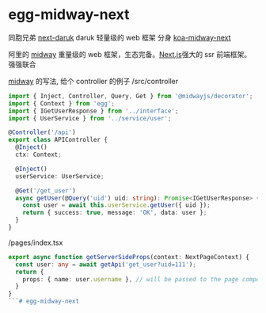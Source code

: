 # egg-midway-next
同胞兄弟 [next-daruk](https://github.com/keyboard3/next-daruk) daruk 轻量级的 web 框架
分身 [koa-midway-next](https://github.com/keyboard3/koa-midway-next)

阿里的 [midway](https://www.midwayjs.org/docs/intro) 重量级的 web 框架，生态完备。[Next.js](https://nextjs.org/docs)强大的 ssr 前端框架。强强联合

[midway](https://www.midwayjs.org/docs/intro) 的写法, 给个 controller 的例子
/src/controller
```typescript
import { Inject, Controller, Query, Get } from '@midwayjs/decorator';
import { Context } from 'egg';
import { IGetUserResponse } from '../interface';
import { UserService } from '../service/user';

@Controller('/api')
export class APIController {
  @Inject()
  ctx: Context;

  @Inject()
  userService: UserService;

  @Get('/get_user')
  async getUser(@Query('uid') uid: string): Promise<IGetUserResponse> {
    const user = await this.userService.getUser({ uid });
    return { success: true, message: 'OK', data: user };
  }
}
```

/pages/index.tsx
```typescript
export async function getServerSideProps(context: NextPageContext) {
  const user: any = await getApi('get_user?uid=111');
  return {
    props: { name: user.username }, // will be passed to the page component as props
  }
}
```# egg-midway-next

